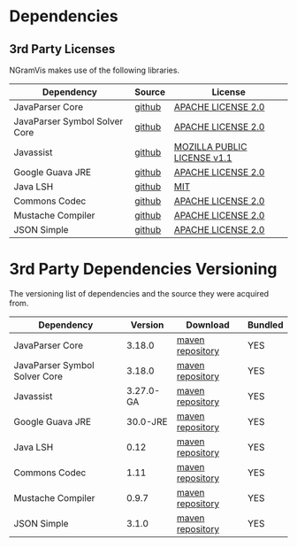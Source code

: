 # Dependencies

## 3rd Party Licenses
NGramVis makes use of the following libraries.

| Dependency                    | Source                                                 | License                                                                                              |
| ----------------------------- | ------------------------------------------------------ | ---------------------------------------------------------------------------------------------------- |
| JavaParser Core               | [github](https://github.com/javaparser/javaparser)     | [APACHE LICENSE 2.0](https://github.com/javaparser/javaparser/blob/master/LICENSE.APACHE)            |
| JavaParser Symbol Solver Core | [github](https://github.com/javaparser/javaparser)     | [APACHE LICENSE 2.0](https://github.com/javaparser/javaparser/blob/master/LICENSE.APACHE)            |
| Javassist                     | [github](https://github.com/jboss-javassist/javassist) | [MOZILLA PUBLIC LICENSE v1.1](https://github.com/jboss-javassist/javassist/blob/master/License.html) |
| Google Guava JRE              | [github](https://github.com/google/guava)              | [APACHE LICENSE 2.0](https://github.com/google/guava/blob/master/COPYING)                            |
| Java LSH                      | [github](https://github.com/tdebatty/java-LSH)         | [MIT](https://github.com/tdebatty/java-LSH/blob/master/LICENSE.md)                                   |
| Commons Codec                 | [github](https://github.com/apache/commons-codec)      | [APACHE LICENSE 2.0](https://github.com/apache/commons-codec/blob/master/LICENSE.txt)                |
| Mustache Compiler             | [github](https://github.com/spullara/mustache.java)    | [APACHE LICENSE 2.0](https://github.com/spullara/mustache.java/blob/main/LICENSE)                    |
| JSON Simple                   | [github](https://github.com/cliftonlabs/json-simple)   | [APACHE LICENSE 2.0](https://github.com/cliftonlabs/json-simple/blob/master/LICENSE)                 |

# 3rd Party Dependencies Versioning
The versioning list of dependencies and the source they were acquired from.

| Dependency                    | Version   | Download                                                                                                          | Bundled     |
| ----------------------------- | ----------| ----------------------------------------------------------------------------------------------------------------- | ----------- |
| JavaParser Core               | 3.18.0    | [maven repository](https://mvnrepository.com/artifact/com.github.javaparser/javaparser-core/3.18.0)               | YES         |
| JavaParser Symbol Solver Core | 3.18.0    | [maven repository](https://mvnrepository.com/artifact/com.github.javaparser/javaparser-symbol-solver-core/3.18.0) | YES         |
| Javassist                     | 3.27.0-GA | [maven repository](https://mvnrepository.com/artifact/org.javassist/javassist/3.27.0-GA)                          | YES         |
| Google Guava JRE              | 30.0-JRE  | [maven repository](https://mvnrepository.com/artifact/com.google.guava/guava/30.0-jre)                            | YES         |
| Java LSH                      | 0.12      | [maven repository](https://mvnrepository.com/artifact/info.debatty/java-lsh/0.12)                                 | YES         |
| Commons Codec                 | 1.11      | [maven repository](https://mvnrepository.com/artifact/commons-codec/commons-codec/1.11)                           | YES         |
| Mustache Compiler             | 0.9.7     | [maven repository](https://mvnrepository.com/artifact/com.github.spullara.mustache.java/compiler/0.9.7)           | YES         |
| JSON Simple                   | 3.1.0     | [maven repository](https://mvnrepository.com/artifact/com.github.cliftonlabs/json-simple/3.1.0)                   | YES         |

